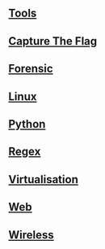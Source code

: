 ## [Tools](tools)
## [Capture The Flag](ctf)
## [Forensic](forensic)
## [Linux](linux)
## [Python](python)
## [Regex](regex)
## [Virtualisation](virtualisation)
## [Web](web)
## [Wireless](wireless)
